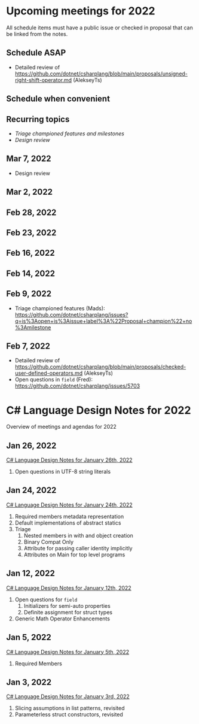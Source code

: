 # Upcoming meetings for 2022

All schedule items must have a public issue or checked in proposal that can be linked from the notes.

## Schedule ASAP

- Detailed review of https://github.com/dotnet/csharplang/blob/main/proposals/unsigned-right-shift-operator.md (AlekseyTs)

## Schedule when convenient


## Recurring topics

- *Triage championed features and milestones*
- *Design review*

## Mar 7, 2022

- Design review

## Mar 2, 2022

## Feb 28, 2022

## Feb 23, 2022

## Feb 16, 2022

## Feb 14, 2022

## Feb 9, 2022

- Triage championed features (Mads): https://github.com/dotnet/csharplang/issues?q=is%3Aopen+is%3Aissue+label%3A%22Proposal+champion%22+no%3Amilestone

## Feb 7, 2022

- Detailed review of https://github.com/dotnet/csharplang/blob/main/proposals/checked-user-defined-operators.md (AlekseyTs)
- Open questions in `field` (Fred): https://github.com/dotnet/csharplang/issues/5703

# C# Language Design Notes for 2022

Overview of meetings and agendas for 2022

## Jan 26, 2022

[C# Language Design Notes for January 26th, 2022](https://github.com/dotnet/csharplang/blob/main/meetings/2022/LDM-2022-01-26.md)

1. Open questions in UTF-8 string literals

## Jan 24, 2022

[C# Language Design Notes for January 24th, 2022](https://github.com/dotnet/csharplang/blob/main/meetings/2022/LDM-2022-01-24.md)

1. Required members metadata representation
2. Default implementations of abstract statics
3. Triage
    1. Nested members in with and object creation
    2. Binary Compat Only
    3. Attribute for passing caller identity implicitly
    4. Attributes on Main for top level programs

## Jan 12, 2022

[C# Language Design Notes for January 12th, 2022](https://github.com/dotnet/csharplang/blob/main/meetings/2022/LDM-2022-01-12.md)

1. Open questions for `field`
    1. Initializers for semi-auto properties
    2. Definite assignment for struct types
2. Generic Math Operator Enhancements

## Jan 5, 2022

[C# Language Design Notes for January 5th, 2022](https://github.com/dotnet/csharplang/blob/main/meetings/2022/LDM-2022-01-05.md)

1. Required Members

## Jan 3, 2022

[C# Language Design Notes for January 3rd, 2022](https://github.com/dotnet/csharplang/blob/main/meetings/2022/LDM-2022-01-03.md)

1. Slicing assumptions in list patterns, revisited
2. Parameterless struct constructors, revisited
